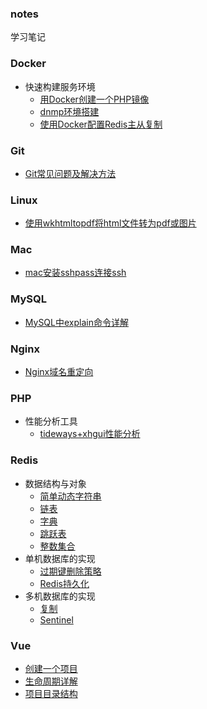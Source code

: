 ### notes

学习笔记



### Docker

- 快速构建服务环境
  - [用Docker创建一个PHP镜像](./Docker/快速构建PHP开发环境/用Docker创建一个PHP镜像.md)
  - [dnmp环境搭建](./Docker/快速构建PHP开发环境/dnmp环境搭建.md)
  - [使用Docker配置Redis主从复制](./Docker/Redis环境搭建/使用Docker配置Redis主从复制.md)



### Git

- [Git常见问题及解决方法](./Git/Git常见问题及解决方法.md)



### Linux

- [使用wkhtmltopdf将html文件转为pdf或图片](./Linux/使用wkhtmltopdf将html转为pdf或图片.md)



### Mac

- [mac安装sshpass连接ssh](./Mac/mac安装sshpass连接ssh.md)



### MySQL

- [MySQL中explain命令详解](./MySQL/MySQL中explain命令详解.md)



### Nginx

- [Nginx域名重定向](./Nginx/nginx域名重定向.md)



### PHP

- 性能分析工具
  - [tideways+xhgui性能分析](./PHP/性能分析工具/readme.md)



### Redis

- 数据结构与对象
  - [简单动态字符串](./Redis/数据结构与对象/简单动态字符串.md)
  - [链表](./Redis/数据结构与对象/链表.md)
  - [字典](./Redis/数据结构与对象/字典.md)
  - [跳跃表](./Redis/数据结构与对象/跳跃表.md)
  - [整数集合](./Redis/数据结构与对象/整数集合.md)
- 单机数据库的实现
  - [过期键删除策略](./Redis/单机数据库的实现/过期键删除策略.md)
  - [Redis持久化](./Redis/单机数据库的实现/Redis持久化.md)
- 多机数据库的实现
  - [复制](./Redis/多机数据库的实现/复制.md)
  - [Sentinel](./Redis/多机数据库的实现/Sentinel.md)



### Vue

- [创建一个项目](./Vue/创建一个项目.md)
- [生命周期详解](./Vue/生命周期详解.md)
- [项目目录结构](./Vue/项目目录结构.md)